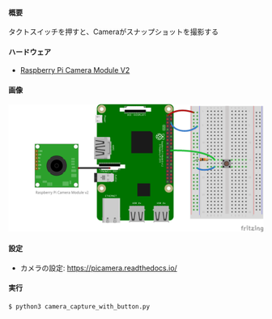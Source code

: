 #### 概要

タクトスイッチを押すと、Cameraがスナップショットを撮影する

#### ハードウェア

+ [Raspberry Pi Camera Module V2](https://amzn.to/2Lpk9OW)

#### 画像

![回路図](camera_capture_with_button_ブレッドボード.png)

#### 設定

+ カメラの設定: https://picamera.readthedocs.io/

#### 実行

```
$ python3 camera_capture_with_button.py
```
